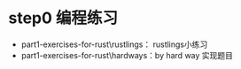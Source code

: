 # step0 编程练习

- part1-exercises-for-rust\rustlings： rustlings小练习
- part1-exercises-for-rust\hardways：by hard way 实现题目